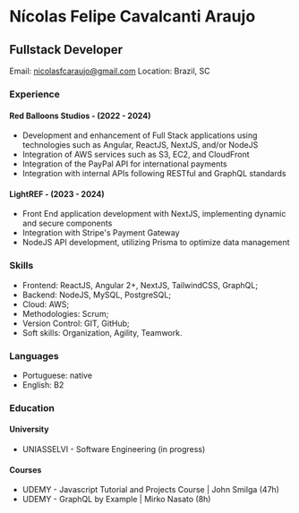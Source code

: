 # Nícolas Felipe Cavalcanti Araujo
## Fullstack Developer

Email: nicolasfcaraujo@gmail.com
Location: Brazil, SC

### Experience

#### Red Balloons Studios - (2022 - 2024)
- Development and enhancement of Full Stack applications using technologies such as Angular, ReactJS, NextJS, and/or NodeJS
- Integration of AWS services such as S3, EC2, and CloudFront
- Integration of the PayPal API for international payments
- Integration with internal APIs following RESTful and GraphQL standards

#### LightREF - (2023 - 2024)
- Front End application development with NextJS, implementing dynamic and secure components
- Integration with Stripe's Payment Gateway
- NodeJS API development, utilizing Prisma to optimize data management

### Skills
- Frontend:  ReactJS, Angular 2+, NextJS, TailwindCSS, GraphQL;
- Backend: NodeJS, MySQL, PostgreSQL;
- Cloud: AWS;
- Methodologies: Scrum;
- Version Control: GIT, GitHub;
- Soft skills: Organization, Agility, Teamwork.

### Languages
- Portuguese: native
- English: B2

### Education
#### University
- UNIASSELVI - Software Engineering (in progress)

#### Courses
- UDEMY - Javascript Tutorial and Projects Course | John Smilga (47h)
- UDEMY - GraphQL by Example | Mirko Nasato (8h)
